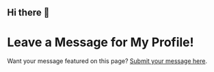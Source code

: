 ## Hi there 👋

<!--
**LXBUGR/LXBUGR** is a ✨ _special_ ✨ repository because its `README.md` (this file) appears on your GitHub profile.

Here are some ideas to get you started:

- 🔭 I’m currently working on ...
- 🌱 I’m currently learning ...
- 👯 I’m looking to collaborate on ...
- 🤔 I’m looking for help with ...
- 💬 Ask me about ...
- 📫 How to reach me: ...
- 😄 Pronouns: ...
- ⚡ Fun fact: ...
-->

# Leave a Message for My Profile!

Want your message featured on this page? [Submit your message here](https://LXBUGR.github.io/LXBUGR/write_message.html).
